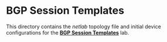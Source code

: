 # BGP Session Templates

This directory contains the *netlab* topology file and initial device configurations for the **[BGP Session Templates](https://bgplabs.net/session/6-templates/)** lab.
